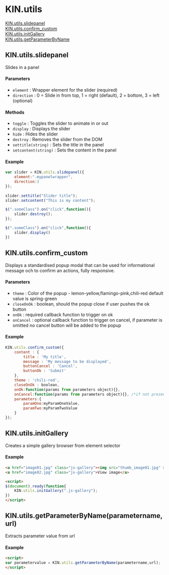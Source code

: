 # KIN.utils

[KIN.utils.slidepanel](#kinutilsslide_panel)<br />
[KIN.utils.confirm_custom](#kinutilsconfirm_custom)<br />
[KIN.utils.initGallery](#kinutilsinitgallery)<br />
[KIN.utils.getParameterByName](#kinutilsgetparameterbynameparameternameurl)

## KIN.utils.slidepanel
Slides in a panel

#### Parameters
* `element` : Wrapper element for the slider (required)
* `direction` : 0 = Slide in from top, 1 = right (default), 2 = bottom, 3 = left (optional)

#### Methods
* `toggle` : Toggles the slider to animate in or out
* `display` : Displays the slider
* `hide` : Hides the slider
* `destroy` : Removes the slider from the DOM
* `settitle(string)` : Sets the title in the panel
* `setcontent(string)` : Sets the content in the panel

#### Example
```javascript
var slider = KIN.utils.slidepanel({
	element:".mypanelwrapper", 
	direction:3  
});
	
slider.settitle("Slider title");
slider.setcontent("This is my content");

$(".someClass").on("click",function(){
	slider.destroy();
});

$(".someClass").on("click",function(){   
	slider.display()
})
```

## KIN.utils.confirm_custom

Displays a standardised popup modal that can be used for informational message och to confirm an actions, fully responsive.

#### Parameters
* `theme` : Color of the popup - lemon-yellow,flamingo-pink,chili-red default value is spring-green
* `closeOnOk` : boolean, should the popup close if user pushes the ok button
* `onOk` : required callback function to trigger on ok
* `onCancel` : optional callback function to trigger on cancel, if parameter is omitted no cancel button will be added to the popup

#### Example
```javascript
KIN.utils.confirm_custom({
	content : {
		title : 'My title',
		message : 'My message to be displayed',
		buttonCancel : 'Cancel',
		buttonOk : 'Submit'
	},
	theme : 'chili-red',
	closeOnOk : boolean,
	onOk:function(params from parameters object){},
	onCancel:function(params from parameters object){}, /*if not present no cancel button will be displayed*/
	parameters:{
		paramOne:myParamOneValue,
		paramTwo:myParamTwoValue
	}
});
```

## KIN.utils.initGallery
Creates a simple gallery browser from element selector

#### Example
```HTML
<a href="image01.jpg" class="js-gallery"><img src="thumb_image01.jpg" ></a>
<a href="image02.jpg" class="js-gallery">View image</a>

<script>
$(document).ready(function{
	KIN.utils.initGallery(".js-gallery");
})
</script>
```

## KIN.utils.getParameterByName(parametername,url)
Extracts parameter value from url
#### Example
```HTML
<script>
var parametervalue = KIN.utils.getParameterByName(parametername,url);
</script>
```
